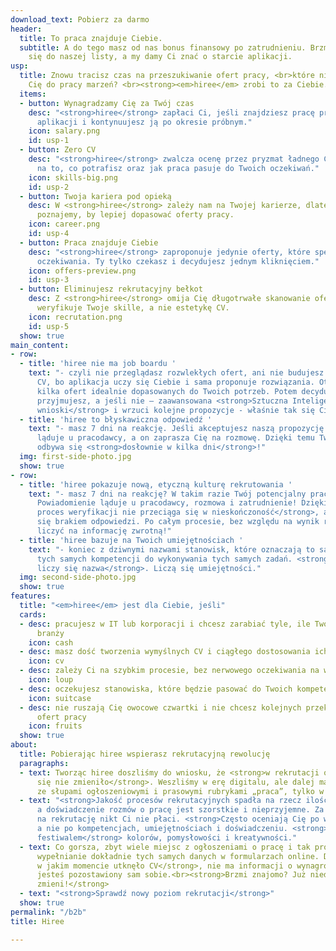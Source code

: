 ```yaml
---
download_text: Pobierz za darmo
header:
  title: To praca znajduje Ciebie.
  subtitle: A do tego masz od nas bonus finansowy po zatrudnieniu. Brzmi dobrze? Zapisz
    się do naszej listy, a my damy Ci znać o starcie aplikacji.
usp:
  title: Znowu tracisz czas na przeszukiwanie ofert pracy, <br>które nie zbliżają
    Cię do pracy marzeń? <br><strong><em>hiree</em> zrobi to za Ciebie.</strong>
  items:
  - button: Wynagradzamy Cię za Twój czas
    desc: "<strong>hiree</strong> zapłaci Ci, jeśli znajdziesz pracę przy pomocy naszej
      aplikacji i kontynuujesz ją po okresie próbnym."
    icon: salary.png
    id: usp-1
  - button: Zero CV
    desc: "<strong>hiree</strong> zwalcza ocenę przez pryzmat ładnego CV i stawia
      na to, co potrafisz oraz jak praca pasuje do Twoich oczekiwań."
    icon: skills-big.png
    id: usp-2
  - button: Twoja kariera pod opieką
    desc: W <strong>hiree</strong> zależy nam na Twojej karierze, dlatego ciągle Cię
      poznajemy, by lepiej dopasować oferty pracy.
    icon: career.png
    id: usp-4
  - button: Praca znajduje Ciebie
    desc: "<strong>hiree</strong> zaproponuje jedynie oferty, które spełnią Twoje
      oczekiwania. Ty tylko czekasz i decydujesz jednym kliknięciem."
    icon: offers-preview.png
    id: usp-3
  - button: Eliminujesz rekrutacyjny bełkot
    desc: Z <strong>hiree</strong> omija Cię długotrwałe skanowanie ofert - rekruter
      weryfikuje Twoje skille, a nie estetykę CV.
    icon: recrutation.png
    id: usp-5
  show: true
main_content:
- row:
  - title: 'hiree nie ma job boardu '
    text: "- czyli nie przeglądasz rozwlekłych ofert, ani nie budujesz obszernego
      CV, bo aplikacja uczy się Ciebie i sama proponuje rozwiązania. Otrzymujesz tylko
      kilka ofert idealnie dopasowanych do Twoich potrzeb. Potem decydujesz czy je
      przyjmujesz, a jeśli nie – zaawansowana <strong>Sztuczna Inteligencja wyciągnie
      wnioski</strong> i wrzuci kolejne propozycje - właśnie tak się Ciebie uczy!"
  - title: 'hiree to błyskawiczna odpowiedź '
    text: "- masz 7 dni na reakcję. Jeśli akceptujesz naszą propozycję powiadomienie
      ląduje u pracodawcy, a on zaprasza Cię na rozmowę. Dzięki temu Twój proces weryfikacji
      odbywa się <strong>dosłownie w kilka dni</strong>!"
  img: first-side-photo.jpg
  show: true
- row:
  - title: 'hiree pokazuje nową, etyczną kulturę rekrutowania '
    text: "- masz 7 dni na reakcję? W takim razie Twój potencjalny pracodawca również.
      Powiadomienie ląduje u pracodawcy, rozmowa i zatrudnienie! Dzięki temu <strong>Twój
      proces weryfikacji nie przeciąga się w nieskończoność</strong>, a Ty nie denerwujesz
      się brakiem odpowiedzi. Po całym procesie, bez względu na wynik rozmów, możesz
      liczyć na informację zwrotną!"
  - title: 'hiree bazuje na Twoich umiejętnościach '
    text: "- koniec z dziwnymi nazwami stanowisk, które oznaczają to samo i potrzebują
      tych samych kompetencji do wykonywania tych samych zadań. <strong>U nas nie
      liczy się nazwa</strong>. Liczą się umiejętności."
  img: second-side-photo.jpg
  show: true
features:
  title: "<em>hiree</em> jest dla Ciebie, jeśli"
  cards:
  - desc: pracujesz w IT lub korporacji i chcesz zarabiać tyle, ile Twoi znajomi z
      branży
    icon: cash
  - desc: masz dość tworzenia wymyślnych CV i ciągłego dostosowania ich do ofert
    icon: cv
  - desc: zależy Ci na szybkim procesie, bez nerwowego oczekiwania na wiadomość
    icon: loup
  - desc: oczekujesz stanowiska, które będzie pasować do Twoich kompetencji, bez rozczarowań
    icon: suitcase
  - desc: nie ruszają Cię owocowe czwartki i nie chcesz kolejnych przekolorowanych
      ofert pracy
    icon: fruits
  show: true
about:
  title: Pobierając hiree wspierasz rekrutacyjną rewolucję
  paragraphs:
  - text: Tworząc hiree doszliśmy do wniosku, że <strong>w rekrutacji od 100 lat nic
      się nie zmieniło</strong>. Weszliśmy w erę digitalu, ale dalej mamy do czynienia
      ze słupami ogłoszeniowymi i prasowymi rubrykami „praca”, tylko w formie online.
  - text: "<strong>Jakość procesów rekrutacyjnych spadła na rzecz ilości</strong>,
      a doświadczenie rozmów o pracę jest szorstkie i nieprzyjemne. Za czas poświęcony
      na rekrutację nikt Ci nie płaci. <strong>Często oceniają Cię po wyglądzie CV</strong>,
      a nie po kompetencjach, umiejętnościach i doświadczeniu. <strong>CV stało się
      festiwalem</strong> kolorów, pomysłowości i kreatywności."
  - text: Co gorsza, zbyt wiele miejsc z ogłoszeniami o pracę i tak prosi o<strong>
      wypełnianie dokładnie tych samych danych w formularzach online. Dalej nie wiadomo
      w jakim momencie utknęło CV</strong>, nie ma informacji o wynagrodzeniu, a Ty
      jesteś pozostawiony sam sobie.<br><strong>Brzmi znajomo? Już niedługo się to
      zmieni!</strong>
  - text: "<strong>Sprawdź nowy poziom rekrutacji</strong>"
  show: true
permalink: "/b2b"
title: Hiree

---
```

